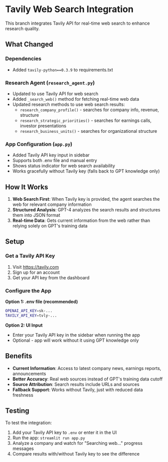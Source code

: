 # Tavily Web Search Integration

This branch integrates Tavily API for real-time web search to enhance research quality.

## What Changed

### Dependencies
- Added `tavily-python==0.3.9` to requirements.txt

### Research Agent (`research_agent.py`)
- Updated to use Tavily API for web search
- Added `_search_web()` method for fetching real-time web data
- Updated research methods to use web search results:
  - `research_company_profile()` - searches for company info, revenue, structure
  - `research_strategic_priorities()` - searches for earnings calls, investor presentations
  - `research_business_units()` - searches for organizational structure

### App Configuration (`app.py`)
- Added Tavily API key input in sidebar
- Supports both .env file and manual entry
- Shows status indicator for web search availability
- Works gracefully without Tavily key (falls back to GPT knowledge only)

## How It Works

1. **Web Search First**: When Tavily key is provided, the agent searches the web for relevant company information
2. **Structured Analysis**: GPT-4 analyzes the search results and structures them into JSON format
3. **Real-time Data**: Gets current information from the web rather than relying solely on GPT's training data

## Setup

### Get a Tavily API Key
1. Visit https://tavily.com
2. Sign up for an account
3. Get your API key from the dashboard

### Configure the App

**Option 1: .env file (recommended)**
```bash
OPENAI_API_KEY=sk-...
TAVILY_API_KEY=tvly-...
```

**Option 2: UI Input**
- Enter your Tavily API key in the sidebar when running the app
- Optional - app will work without it using GPT knowledge only

## Benefits

- **Current Information**: Access to latest company news, earnings reports, announcements
- **Better Accuracy**: Real web sources instead of GPT's training data cutoff
- **Source Attribution**: Search results include URLs and sources
- **Fallback Support**: Works without Tavily, just with reduced data freshness

## Testing

To test the integration:
1. Add your Tavily API key to `.env` or enter it in the UI
2. Run the app: `streamlit run app.py`
3. Analyze a company and watch for "Searching web..." progress messages
4. Compare results with/without Tavily key to see the difference
